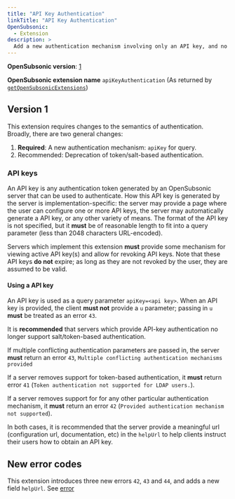 ```yaml
---
title: "API Key Authentication"
linkTitle: "API Key Authentication"
OpenSubsonic:
  - Extension
description: >
  Add a new authentication mechanism involving only an API key, and no
---
```


**OpenSubsonic version**: [1](../../opensubsonic-versions)

**OpenSubsonic extension name** `apiKeyAuthentication` (As returned by [`getOpenSubsonicExtensions`](../../endpoints/getopensubsonicextensions))

## Version 1

This extension requires changes to the semantics of authentication.
Broadly, there are two general changes:

1. **Required**: A new authentication mechanism: `apiKey` for query.
2. Recommended: Deprecation of token/salt-based authentication.

### API keys

An API key is any authentication token generated by an OpenSubsonic server that can be used to authenticate.
How this API key is generated by the server is implementation-specific: the server may provide a page where the user can configure one or more API keys, the server may automatically generate a API key, or any other variety of means.
The format of the API key is not specified, but it **must** be of reasonable length to fit into a query parameter (less than 2048 characters URL-encoded).

Servers which implement this extension **must** provide some mechanism for viewing active API key(s) and allow for revoking API keys.
Note that these API keys **do not** expire; as long as they are not revoked by the user, they are assumed to be valid.

#### Using a API key

An API key is used as a query parameter `apiKey=<api key>`.
When an API key is provided, the client **must not** provide a `u` parameter; passing in `u` **must** be treated as an error `43`.

It is **recommended** that servers which provide API-key authentication no longer support salt/token-based authentication.

If multiple conflicting authentication parameters are passed in, the server **must** return an error `43`, `Multiple conflicting authentication mechanisms provided`

If a server removes support for token-based authentication, it **must** return error `41` (`Token authentication not supported for LDAP users.`).

If a server removes support for for any other particular authentication mechanism, it **must** return an error `42` (`Provided authentication mechanism not supported`).

In both cases, it is recommended that the server provide a meaningful url (configuration url, documentation, etc) in the `helpUrl` to help clients instruct their users how to obtain an API key.

## New error codes

This extension introduces three new errors `42`, `43` and `44`, and adds a new field `helpUrl`. See [error](../../responses/error)
